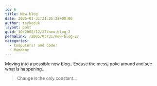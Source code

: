 ```yaml
---
id: 6
title: New blog
date: 2005-03-31T21:25:28+00:00
author: tsykoduk
layout: post
guid: 30/2008/12/27/new-blog-2
permalink: /2005/03/31/new-blog-2/
categories:
  - Computers! and Code!
  - Mundane
---
```

Moving into a possible new blog.. Excuse the mess, poke around and see what is happening..


<blockquote>Change is the only constant...</blockquote>